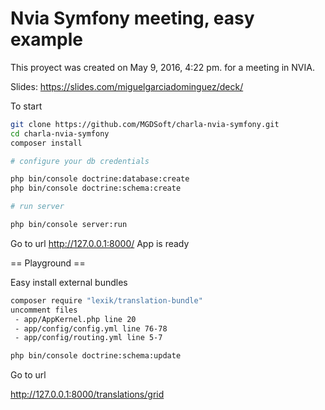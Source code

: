 Nvia Symfony meeting, easy example
==================================

This proyect was created on May 9, 2016, 4:22 pm. for a meeting in NVIA.

Slides: https://slides.com/miguelgarciadominguez/deck/

To start

```sh
git clone https://github.com/MGDSoft/charla-nvia-symfony.git
cd charla-nvia-symfony
composer install

# configure your db credentials

php bin/console doctrine:database:create
php bin/console doctrine:schema:create

# run server

php bin/console server:run

```

Go to url http://127.0.0.1:8000/ App is ready

== Playground ==

Easy install external bundles

```sh
composer require "lexik/translation-bundle"
uncomment files
 - app/AppKernel.php line 20
 - app/config/config.yml line 76-78
 - app/config/routing.yml line 5-7

php bin/console doctrine:schema:update

```

Go to url

http://127.0.0.1:8000/translations/grid